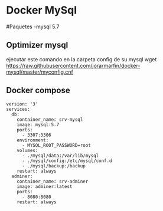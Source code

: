 # Docker MySql


#Paquetes
-mysql 5.7

## Optimizer mysql
ejecutar este comando en la carpeta config de su mysql
wget https://raw.githubusercontent.com/jorarmarfin/docker-mysql/master/myconfig.cnf

## Docker compose
~~~~
version: '3'
services:
  db:
    container_name: srv-mysql
    image: mysql:5.7
    ports:
      - 3307:3306
    environment:
      - MYSQL_ROOT_PASSWORD=root
    volumes:
      - ./mysql/data:/var/lib/mysql
      - ./mysql/config:/etc/mysql/conf.d
      - ./mysql/backup:/backup
    restart: always
  adminer:
    container_name: srv-adminer
    image: adminer:latest
    ports:
      - 8080:8080
    restart: always
~~~~
